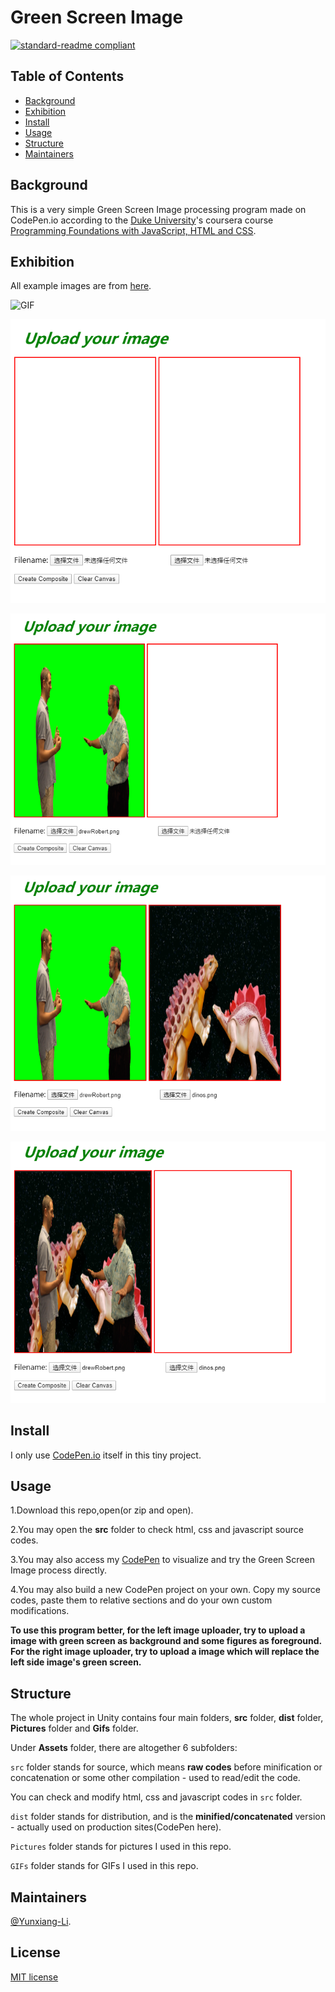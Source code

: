 # Green Screen Image

[![standard-readme compliant](https://img.shields.io/badge/readme%20style-standard-brightgreen.svg?style=flat-square)](https://github.com/RichardLitt/standard-readme)

## Table of Contents

- [Background](#Background)
- [Exhibition](#Exhibition)
- [Install](#install)
- [Usage](#usage)
- [Structure](#Structure)
- [Maintainers](#Maintainers)

## Background
This is a very simple Green Screen Image processing program made on CodePen.io according to the [Duke University](https://duke.edu/)'s coursera course [Programming Foundations with JavaScript, HTML and CSS](https://www-cloudfront-alias.coursera.org/learn/duke-programming-web/home/welcome).

## Exhibition

All example images are from [here](https://www.dukelearntoprogram.com/course1/greenscreencode/).

![GIF](https://github.com/Yunxiang-Li/CodePen_GreenScreenImage/blob/master/GIFs/11.gif)

![Start Page](https://github.com/Yunxiang-Li/CodePen_GreenScreenImage/blob/master/Pictures/exhibition1.PNG)

![Exhibition 1](https://github.com/Yunxiang-Li/CodePen_GreenScreenImage/blob/master/Pictures/exhibition2.PNG)

![Exhibition 2](https://github.com/Yunxiang-Li/CodePen_GreenScreenImage/blob/master/Pictures/exhibition3.PNG)

![Exhibition 3](https://github.com/Yunxiang-Li/CodePen_GreenScreenImage/blob/master/Pictures/exhibition4.PNG)

## Install

I only use [CodePen.io](https://codepen.io/) itself in this tiny project.<br>

## Usage

1.Download this repo,open(or zip and open).

2.You may open the **src** folder to check html, css and javascript source codes.

3.You may also access my [CodePen](https://codepen.io/Kitzukikokone/pen/rNOGrzp) to visualize and try the Green Screen Image process directly.

4.You may also build a new CodePen project on your own. Copy my source codes, paste them to relative sections and do your own custom modifications.

**To use this program better, for the left image uploader, try to upload a image with green screen as background and some figures as foreground. For the right image uploader, try to upload a image which will replace the left side image's green screen.**

## Structure

The whole project in Unity contains four main folders, **src** folder, **dist** folder, **Pictures** folder and **Gifs** folder.<br>

Under **Assets** folder, there are altogether 6 subfolders:

```src``` folder stands for source, which means **raw codes** before minification or concatenation or some other compilation - used to read/edit the code.

You can check and modify html, css and javascript codes in ```src``` folder.

```dist``` folder stands for distribution, and is the **minified/concatenated** version - actually used on production sites(CodePen here).

```Pictures``` folder stands for pictures I used in this repo.

```GIFs``` folder stands for GIFs I used in this repo.

## Maintainers

[@Yunxiang-Li](https://github.com/Yunxiang-Li).

## License

[MIT license](https://github.com/Yunxiang-Li/CS61B/blob/master/LICENSE)
